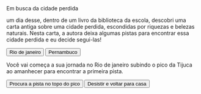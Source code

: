 
<!DOCTYPE html>
<html lang="pt-BR">
<head>
    <meta charset="UTF-8">
    <meta name="viewport" content="width=device-width, initial-scale=1.0">
    <link rel="stylesheet" href="style"
    <title>Em busca da cidade perdida</title>
</head>
<body>
    <main>
        <div class="passo" id="passo-0">
            <p>um dia desse, dentro de um livro da biblioteca da escola, descobri uma carta antiga sobre uma cidade perdida, escondidas por riquezas e belezas naturais. Nesta carta, a autora deixa algumas pistas para encontrar essa cidade perdida e eu decide segui-las!</p>
            <button class="btn-proximo" data-proximo="1">Rio de janeiro </button>
            <button class="btn-proximo" data-proximo="2">Pernambuco </button>
        </div>
        <div class="passo" id="passo-0">
            <p>Você vai começa a sua jornada no Rio de janeiro subindo o pico da Tijuca ao amanhecer para encontrar a primeira pista.</p>
            <button class="btn-proximo" data-proximo="3">Procura a pista no topo do pico </button>
            <button class="btn-proximo" data-proximo="4">Desistir e voltar para casa </button>
        </div>
    </main>
    
</body>
</html>

